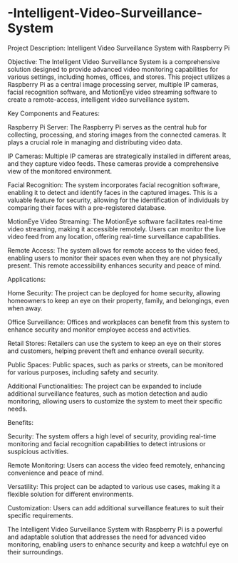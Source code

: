 # -Intelligent-Video-Surveillance-System
Project Description: Intelligent Video Surveillance System with Raspberry Pi

Objective:
The Intelligent Video Surveillance System is a comprehensive solution designed to provide advanced video monitoring capabilities for various settings, including homes, offices, and stores. This project utilizes a Raspberry Pi as a central image processing server, multiple IP cameras, facial recognition software, and MotionEye video streaming software to create a remote-access, intelligent video surveillance system.

Key Components and Features:

Raspberry Pi Server: The Raspberry Pi serves as the central hub for collecting, processing, and storing images from the connected cameras. It plays a crucial role in managing and distributing video data.

IP Cameras: Multiple IP cameras are strategically installed in different areas, and they capture video feeds. These cameras provide a comprehensive view of the monitored environment.

Facial Recognition: The system incorporates facial recognition software, enabling it to detect and identify faces in the captured images. This is a valuable feature for security, allowing for the identification of individuals by comparing their faces with a pre-registered database.

MotionEye Video Streaming: The MotionEye software facilitates real-time video streaming, making it accessible remotely. Users can monitor the live video feed from any location, offering real-time surveillance capabilities.

Remote Access: The system allows for remote access to the video feed, enabling users to monitor their spaces even when they are not physically present. This remote accessibility enhances security and peace of mind.

Applications:

Home Security: The project can be deployed for home security, allowing homeowners to keep an eye on their property, family, and belongings, even when away.

Office Surveillance: Offices and workplaces can benefit from this system to enhance security and monitor employee access and activities.

Retail Stores: Retailers can use the system to keep an eye on their stores and customers, helping prevent theft and enhance overall security.

Public Spaces: Public spaces, such as parks or streets, can be monitored for various purposes, including safety and security.

Additional Functionalities:
The project can be expanded to include additional surveillance features, such as motion detection and audio monitoring, allowing users to customize the system to meet their specific needs.

Benefits:

Security: The system offers a high level of security, providing real-time monitoring and facial recognition capabilities to detect intrusions or suspicious activities.

Remote Monitoring: Users can access the video feed remotely, enhancing convenience and peace of mind.

Versatility: This project can be adapted to various use cases, making it a flexible solution for different environments.

Customization: Users can add additional surveillance features to suit their specific requirements.

The Intelligent Video Surveillance System with Raspberry Pi is a powerful and adaptable solution that addresses the need for advanced video monitoring, enabling users to enhance security and keep a watchful eye on their surroundings.
